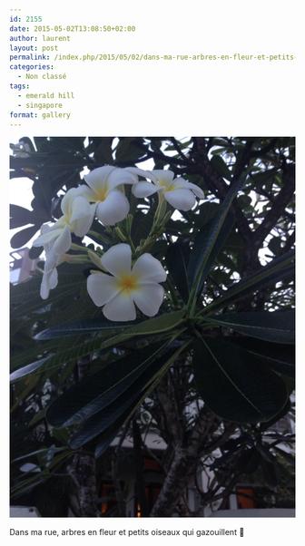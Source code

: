 ```yaml
---
id: 2155
date: 2015-05-02T13:08:50+02:00
author: laurent
layout: post
permalink: /index.php/2015/05/02/dans-ma-rue-arbres-en-fleur-et-petits-oiseaux-qui/
categories:
  - Non classé
tags:
  - emerald hill
  - singapore
format: gallery
---
```

<img src="/images/2015/05/tumblr_nnq4iqRdw81uuvt0bo1_1280.jpg" />

Dans ma rue, arbres en fleur et petits oiseaux qui gazouillent 🙂